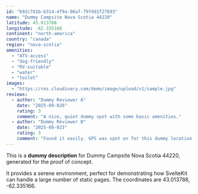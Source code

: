 ```yaml
---
id: "b92c7d1b-b314-4f9a-96af-79fdd1f27693"
name: "Dummy Campsite Nova Scotia 44220"
latitude: 43.013788
longitude: -62.335166
continent: "north-america"
country: "canada"
region: "nova-scotia"
amenities:
  - "ATV-access"
  - "dog-friendly"
  - "RV-suitable"
  - "water"
  - "toilet"
images:
  - "https://res.cloudinary.com/demo/image/upload/v1/sample.jpg"
reviews:
  - author: "Dummy Reviewer A"
    date: "2025-09-026"
    rating: 3
    comment: "A nice, quiet dummy spot with some basic amenities."
  - author: "Dummy Reviewer B"
    date: "2025-08-023"
    rating: 3
    comment: "Found it easily. GPS was spot on for this dummy location."
---
```


This is a **dummy description** for Dummy Campsite Nova Scotia 44220, generated for the proof of concept.

It provides a serene environment, perfect for demonstrating how SvelteKit can handle a large number of static pages. The coordinates are 43.013788, -62.335166.

